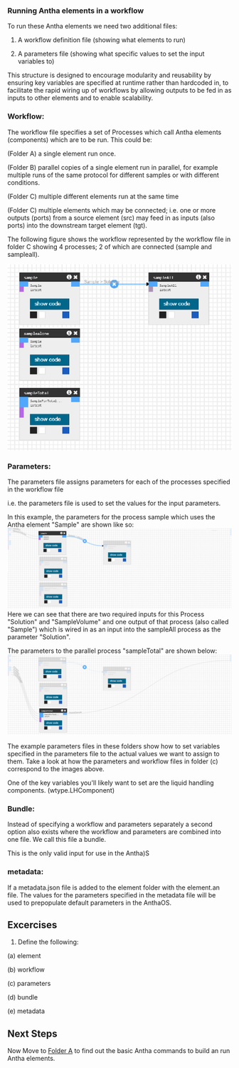 ### Running Antha elements in a workflow
To run these Antha elements we need two additional files:

1. A workflow definition file (showing what elements to run)

2. A parameters file (showing what specific values to set the input variables to) 
 
This structure is designed to encourage modularity and reusability by ensuring key variables are specified at runtime rather than hardcoded in, to facilitate the rapid wiring up of workflows by allowing outputs to be fed in as inputs to other elements and to enable scalability.


### Workflow:
The workflow file specifies a set of Processes which call Antha elements 
(components) which are to be run. 
This could be: 

(Folder A) a single element run once.

(Folder B) parallel copies of a single element run in parallel, for example multiple runs of the same protocol for different samples or with different conditions.

(Folder C) multiple different elements run at the same time

(Folder C) multiple elements which may be connected; i.e. one or more outputs (ports) from a source element (src) may feed in as inputs (also ports) into the downstream target element (tgt).


The following figure shows the workflow represented by the workflow file in folder C showing 4 processes; 2 of which are connected (sample and sampleall).

![workflow](sampleall.png)

### Parameters:
The parameters file assigns parameters for each of the processes specified in the workflow file

i.e. the parameters file is used to set the values for the input parameters.

In this example, the parameters for the process sample which uses the Antha element "Sample" are shown like so: 
![sample](samplehover.png)
Here we can see that there are two required inputs for this Process "Solution" and "SampleVolume" and one output of that process (also called "Sample") which is wired in as an input into the sampleAll process as the parameter "Solution".

The parameters to the parallel process "sampleTotal" are shown below: 
![sampleTotal](sampleallhover.png)

The example parameters files in these folders show how to set variables specified in the parameters file to the actual values we want to assign to them. Take a look at how the parameters and workflow files in folder (c) correspond to the images above.
 
One of the key variables you'll likely want to set are the liquid handling components. (wtype.LHComponent) 


### Bundle:
Instead of specifying a workflow and parameters separately a second option also exists where the workflow and parameters are combined into one file. We call this file a bundle.

This is the only valid input for use in the Antha)S

### metadata:
If a metadata.json file is added to the element folder with the element.an file. The values for the parameters specified in the metadata file will be used to prepopulate default parameters in the AnthaOS.

## Excercises

1. Define the following:

(a) element

(b) workflow

(c) parameters

(d) bundle

(e) metadata

## Next Steps

Now Move to [Folder A](Lesson1_Sample_Workflows/A_Singleelement/readme_basicCommands.md) to find out the basic Antha commands to build an run Antha elements.

